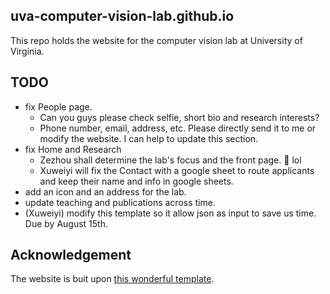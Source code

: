 ## uva-computer-vision-lab.github.io

This repo holds the website for the computer vision lab at University of Virginia.

## TODO

* fix People page.
    - Can you guys please check selfie, short bio and research interests?
    -  Phone number, email, address, etc. Please directly send it to me or modify the website. I can help to update this section.
* fix Home and Research
    - Zezhou shall determine the lab's focus and the front page. :slightly_smiling_face: lol
    - Xuweiyi will fix the Contact with a google sheet to route applicants and keep their name and info in google sheets.
* add an icon and an address for the lab. 
* update teaching and publications across time.
* (Xuweiyi) modify this template so it allow json as input to save us time. Due by August 15th.

## Acknowledgement

The website is buit upon [this wonderful template](https://github.com/photonlines/Research-Lab-Website).
